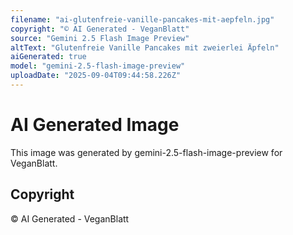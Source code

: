 ```yaml
---
filename: "ai-glutenfreie-vanille-pancakes-mit-aepfeln.jpg"
copyright: "© AI Generated - VeganBlatt"
source: "Gemini 2.5 Flash Image Preview"
altText: "Glutenfreie Vanille Pancakes mit zweierlei Äpfeln"
aiGenerated: true
model: "gemini-2.5-flash-image-preview"
uploadDate: "2025-09-04T09:44:58.226Z"
---
```


# AI Generated Image

This image was generated by gemini-2.5-flash-image-preview for VeganBlatt.

## Copyright
© AI Generated - VeganBlatt
